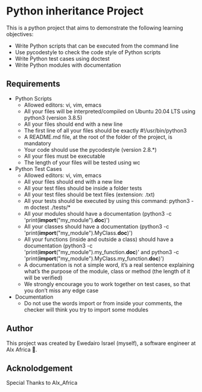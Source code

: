 # Python inheritance Project

This is a python project that aims to demonstrate the following learning objectives:

- Write Python scripts that can be executed from the command line
- Use pycodestyle to check the code style of Python scripts
- Write Python test cases using doctest
- Write Python modules with documentation

## Requirements

- Python Scripts
    - Allowed editors: vi, vim, emacs
    - All your files will be interpreted/compiled on Ubuntu 20.04 LTS using python3 (version 3.8.5)
    - All your files should end with a new line
    - The first line of all your files should be exactly #!/usr/bin/python3
    - A README.md file, at the root of the folder of the project, is mandatory
    - Your code should use the pycodestyle (version 2.8.*)
    - All your files must be executable
    - The length of your files will be tested using wc
- Python Test Cases
    - Allowed editors: vi, vim, emacs
    - All your files should end with a new line
    - All your test files should be inside a folder tests
    - All your test files should be text files (extension: .txt)
    - All your tests should be executed by using this command: python3 -m doctest ./tests/*
    - All your modules should have a documentation (python3 -c 'print(__import__("my_module").__doc__)')
    - All your classes should have a documentation (python3 -c 'print(__import__("my_module").MyClass.__doc__)')
    - All your functions (inside and outside a class) should have a documentation (python3 -c 'print(__import__("my_module").my_function.__doc__)' and python3 -c 'print(__import__("my_module").MyClass.my_function.__doc__)')
    - A documentation is not a simple word, it’s a real sentence explaining what’s the purpose of the module, class or method (the length of it will be verified)
    - We strongly encourage you to work together on test cases, so that you don’t miss any edge case
- Documentation
    - Do not use the words import or from inside your comments, the checker will think you try to import some modules

## Author

This project was created by Ewedairo Israel (myself), a software engineer at Alx Africa 🙌.
## Acknolodgement

Special Thanks to Alx_Africa
